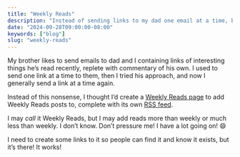 ```yaml
---
title: "Weekly Reads"
description: "Instead of sending links to my dad one email at a time, behold, I now have a Weekly Reads page with RSS feed."
date: "2024-09-28T09:00:00-08:00"
keywords: ["blog"]
slug: "weekly-reads"
---
```

My brother likes to send emails to dad and I containing links of interesting things he’s read recently, replete with commentary of his own. I used to send one link at a time to them, then I tried his approach, and now I generally send a link at a time again.

Instead of this nonsense, I thought I’d create a [Weekly Reads page](https://scottwillsey.com/reads/1/) to add Weekly Reads posts to, complete with its own [RSS feed](https://scottwillsey.com/reads/rss.xml).

I may *call* it Weekly Reads,  but I may add reads more than weekly or much less than weekly. I don’t know. Don’t pressure me! I have a lot going on! 😄

I need to create some links to it so people can find it and know it exists, but it’s there! It works!
